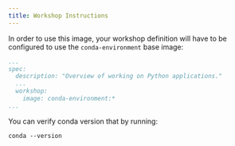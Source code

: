 ```yaml
---
title: Workshop Instructions
---
```


In order to use this image, your workshop definition will have to be configured 
to use the `conda-environment` base image:

```yaml
...
spec:
  description: "Overview of working on Python applications."
  ...
  workshop:
    image: conda-environment:*
...
```

You can verify conda version that by running:

```execute
conda --version
```